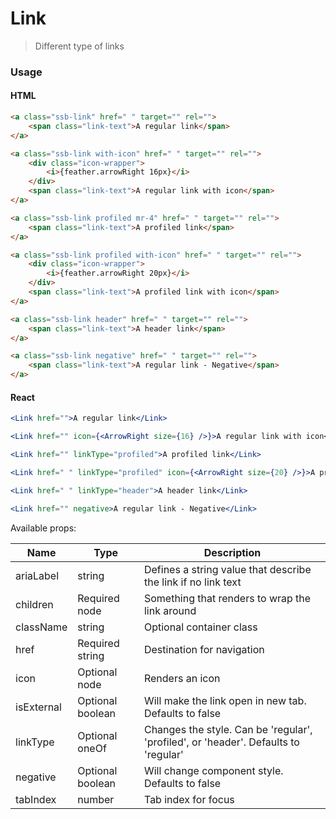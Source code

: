 Link
========

> Different type of links
### Usage


#### HTML

```html
<a class="ssb-link" href=" " target="" rel="">
    <span class="link-text">A regular link</span>
</a>

<a class="ssb-link with-icon" href=" " target="" rel="">
    <div class="icon-wrapper">
        <i>{feather.arrowRight 16px}</i>
    </div>
    <span class="link-text">A regular link with icon</span>
</a>

<a class="ssb-link profiled mr-4" href=" " target="" rel="">
    <span class="link-text">A profiled link</span>
</a>

<a class="ssb-link profiled with-icon" href=" " target="" rel="">
    <div class="icon-wrapper">
        <i>{feather.arrowRight 20px}</i>
    </div>
    <span class="link-text">A profiled link with icon</span>
</a>

<a class="ssb-link header" href=" " target="" rel="">
    <span class="link-text">A header link</span>
</a>

<a class="ssb-link negative" href=" " target="" rel="">
    <span class="link-text">A regular link - Negative</span>
</a>
```

#### React

```jsx harmony
<Link href="">A regular link</Link>

<Link href="" icon={<ArrowRight size={16} />}>A regular link with icon</Link>

<Link href="" linkType="profiled">A profiled link</Link>

<Link href=" " linkType="profiled" icon={<ArrowRight size={20} />}>A profiled link with icon</Link>

<Link href=" " linkType="header">A header link</Link>

<Link href="" negative>A regular link - Negative</Link>


```

Available props:

| Name       | Type           | Description  |
| ---------- | ------------- | ----- |
| ariaLabel | string | Defines a string value that describe the link if no link text |
| children   | Required node | Something that renders to wrap the link around |
| className   | string | Optional container class|
| href | Required string| Destination for navigation |
| icon | Optional node | Renders an icon  |
| isExternal | Optional boolean | Will make the link open in new tab. Defaults to false |
| linkType | Optional oneOf |Changes the style. Can be 'regular', 'profiled', or 'header'. Defaults to 'regular' |
| negative | Optional boolean | Will change component style. Defaults to false |
| tabIndex | number | Tab index for focus |
